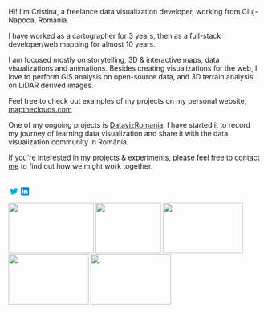 Hi! I'm Cristina, a freelance data visualization developer, working from Cluj-Napoca, România.

I have worked as a cartographer for 3 years, then as a full-stack developer/web mapping for almost 10 years.

I am focused mostly on storytelling, 3D & interactive maps, data visualizations and animations.
Besides creating visualizations for the web, I love to perform GIS analysis on open-source data, and 3D terrain analysis on LiDAR derived images.

Feel free to check out examples of my projects on my personal website, [maptheclouds.com](https://maptheclouds.com/playground/)

One of my ongoing projects is [DatavizRomania](https://datavizromania.org/). I have started it to record my journey of learning data visualization and share it with the data visualization community in România.

If you're interested in my projects & experiments, please feel free to [contact me](https://maptheclouds.com/about.html) to find out how we might work together.

</br> 
<a href="https://twitter.com/maptheclouds">
  <img align="left" alt="Twitter" width="22px" src="https://raw.githubusercontent.com/alexaac/alexaac/main/img/icons8-twitter.svg" />
</a>
<a href="https://www.linkedin.com/in/alexa-a-cristina/">
  <img align="left" alt="LinkedIn" width="22px" src="https://raw.githubusercontent.com/alexaac/alexaac/main/img/icons8-linkedin.svg" />
</a>

</br> 
</br>

<div>
  <a target="_blank" href="https://maptheclouds.com/playground/30-day-map-challenge/heatmap/"><img width="170px" height="100px" src="https://maptheclouds.com/playground/30-day-map-challenge/heatmap/data/earth_4326_qgis_h_lg.png"></a> 
  <a target="_blank" href="https://maptheclouds.com/playground/30-day-map-challenge/points/"><img width="130px" height="100px" src="https://maptheclouds.com/playground/30-day-map-challenge/points/img/meta.png"></a> 
  <a target="_blank" href="https://alexaac.github.io/presidentials2019/"><img width="160px" height="100px" src="https://mps-ph.s3.us-east-2.amazonaws.com/ma/img/e1a43454-4d00-470f-b389-f1ff4af92303.png"></a> 
  <a target="_blank" href="https://maptheclouds.com/covid-19-ro/cases-counties/en/"><img width="160px" height="100px" src="https://maptheclouds.com/covid-19-ro/cases-counties/img/demo.gif"></a> 
  <a target="_blank" href="https://maptheclouds.com/playground/30-day-map-challenge/3d/"><img width="160px" height="100px" src="https://mps-ph.s3.us-east-2.amazonaws.com/ma/img/693d7e9e-4881-4858-97a4-0f69c0648573.png"></a> 
</div>
